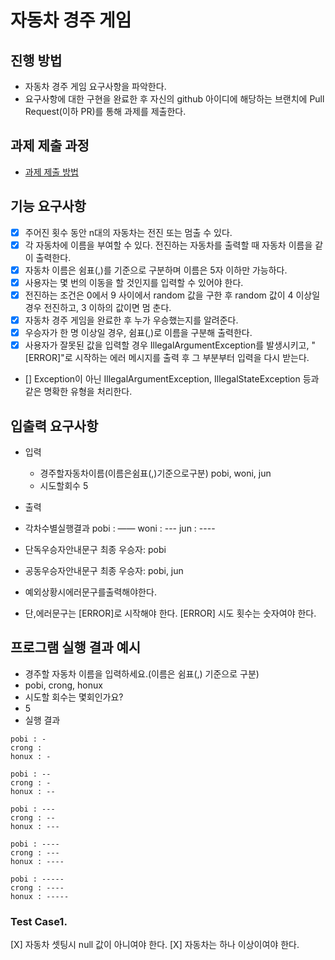 # 자동차 경주 게임
## 진행 방법
* 자동차 경주 게임 요구사항을 파악한다.
* 요구사항에 대한 구현을 완료한 후 자신의 github 아이디에 해당하는 브랜치에 Pull Request(이하 PR)를 통해 과제를 제출한다.

## 과제 제출 과정
* [과제 제출 방법](https://github.com/next-step/nextstep-docs/tree/master/precourse)

## 기능 요구사항
- [X] 주어진 횟수 동안 n대의 자동차는 전진 또는 멈출 수 있다.
- [X] 각 자동차에 이름을 부여할 수 있다. 전진하는 자동차를 출력할 때 자동차 이름을 같이 출력한다.
- [X] 자동차 이름은 쉼표(,)를 기준으로 구분하며 이름은 5자 이하만 가능하다.
- [X] 사용자는 몇 번의 이동을 할 것인지를 입력할 수 있어야 한다.
- [X] 전진하는 조건은 0에서 9 사이에서 random 값을 구한 후 random 값이 4 이상일 경우 전진하고, 3 이하의 값이면 멈
춘다.
- [X] 자동차 경주 게임을 완료한 후 누가 우승했는지를 알려준다.
- [X] 우승자가 한 명 이상일 경우, 쉼표(,)로 이름을 구분해 출력한다.
- [X] 사용자가 잘못된 값을 입력할 경우 IllegalArgumentException를 발생시키고, "[ERROR]"로 시작하는 에러 메시지를
출력 후 그 부분부터 입력을 다시 받는다.
- [] Exception이 아닌 IllegalArgumentException, IllegalStateException 등과 같은 명확한 유형을 처리한다.

## 입출력 요구사항

- 입력
  - 경주할자동차이름(이름은쉼표(,)기준으로구분) pobi, woni, jun
  - 시도할회수 5

- 출력
- 각차수별실행결과
pobi : —— woni : --- jun : ----
- 단독우승자안내문구 최종 우승자: pobi
- 공동우승자안내문구 최종 우승자: pobi, jun
- 예외상황시에러문구를출력해야한다.
- 단,에러문구는 [ERROR]로 시작해야 한다.
[ERROR] 시도 횟수는 숫자여야 한다.

## 프로그램 실행 결과 예시

- 경주할 자동차 이름을 입력하세요.(이름은 쉼표(,) 기준으로 구분)
- pobi, crong, honux
- 시도할 회수는 몇회인가요?
- 5
- 실행 결과 
```
pobi : - 
crong : 
honux : -

pobi : -- 
crong : - 
honux : --

pobi : --- 
crong : -- 
honux : ---

pobi : ---- 
crong : --- 
honux : ----

pobi : ----- 
crong : ---- 
honux : -----
```

### Test Case1.
[X] 자동차 셋팅시 null 값이 아니여야 한다.
[X] 자동차는 하나 이상이여야 한다.

